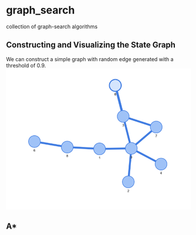 # graph_search

collection of graph-search algorithms

## Constructing and Visualizing the State Graph

We can construct a simple graph with random edge generated
with a threshold of 0.9.
![threshold_0.9](figures/threshold_0.9.png)

## A*




